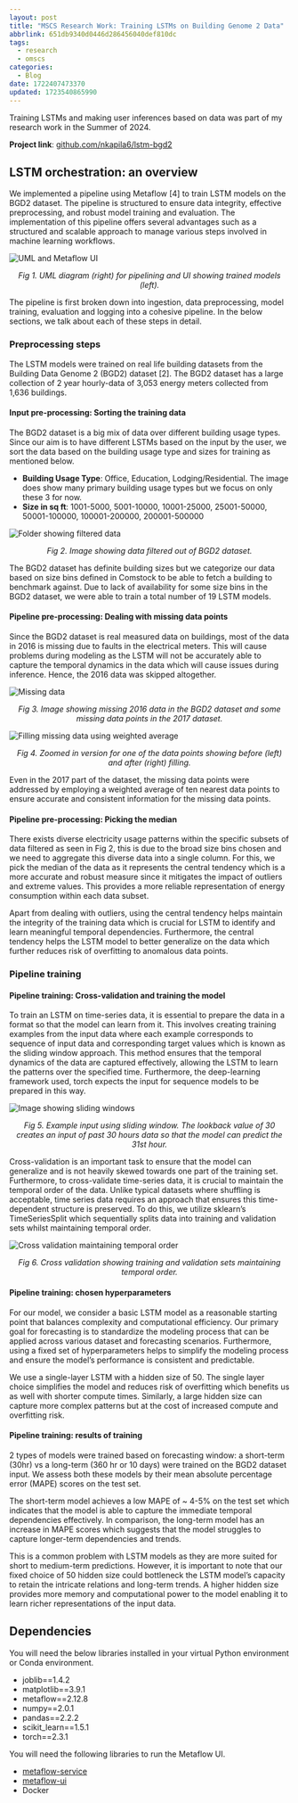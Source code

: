 ```yaml
---
layout: post
title: "MSCS Research Work: Training LSTMs on Building Genome 2 Data"
abbrlink: 651db9340d0446d286456040def810dc
tags:
  - research
  - omscs
categories:
  - Blog
date: 1722407473370
updated: 1723540865990
---
```


Training LSTMs and making user inferences based on data was part of my research work in the Summer of 2024.

**Project link**: [github.com/nkapila6/lstm-bgd2](https://github.com/nkapila6/lstm-bgd2)

## LSTM orchestration: an overview

We implemented a pipeline using Metaflow \[4] to train LSTM models on the BGD2 dataset. The pipeline is structured to ensure data integrity, effective preprocessing, and robust model training and evaluation. The implementation of this pipeline offers several advantages such as a structured and scalable approach to manage various steps involved in machine learning workflows.

![UML and Metaflow UI](/resources/64c50f34aa7442978c8fb25e907868a4.png)

<p align="center"><em>Fig 1. UML diagram (right) for pipelining and UI showing trained models (left).</em></p>

The pipeline is first broken down into ingestion, data preprocessing, model training, evaluation and logging into a cohesive pipeline. In the below sections, we talk about each of these steps in detail.

### Preprocessing steps

The LSTM models were trained on real life building datasets from the Building Data Genome 2 (BGD2) dataset \[2]. The BGD2 dataset has a large collection of 2 year hourly-data of 3,053 energy meters collected from 1,636 buildings.

#### Input pre-processing: Sorting the training data

The BGD2 dataset is a big mix of data over different building usage types. Since our aim is to have different LSTMs based on the input by the user, we sort the data based on the building usage type and sizes for training as mentioned below.

- **Building Usage Type**: Office, Education, Lodging/Residential. The image does show many primary building usage types but we focus on only these 3 for now.
- **Size in sq ft**: 1001-5000, 5001-10000, 10001-25000, 25001-50000, 50001-100000, 100001-200000, 200001-500000

![Folder showing filtered data](/resources/d79be96962654613be5544db22ae9637.png)

<p align="center"><em>Fig 2. Image showing data filtered out of BGD2 dataset.</em></p>

The BGD2 dataset has definite building sizes but we categorize our data based on size bins defined in Comstock to be able to fetch a building to benchmark against. Due to lack of availability for some size bins in the BGD2 dataset, we were able to train a total number of 19 LSTM models.

#### Pipeline pre-processing: Dealing with missing data points

Since the BGD2 dataset is real measured data on buildings, most of the data in 2016 is missing due to faults in the electrical meters. This will cause problems during modeling as the LSTM will not be accurately able to capture the temporal dynamics in the data which will cause issues during inference. Hence, the 2016 data was skipped altogether.

![Missing data](/resources/dc228356496f400d9747658800a09975.png)

<p align="center"><em>Fig 3. Image showing missing 2016 data in the BGD2 dataset and some 
			missing data points in the 2017 dataset.</em></p>

![Filling missing data using weighted average](/resources/80db2912ccc84b6da1193a4b3b7c51d1.png)

<p align="center"><em>Fig 4. Zoomed in version for one of the data points showing before (left) and after (right) filling.</em></p>

Even in the 2017 part of the dataset, the missing data points were addressed by employing a weighted average of ten nearest data points to ensure accurate and consistent information for the missing data points.

#### Pipeline pre-processing: Picking the median

There exists diverse electricity usage patterns within the specific subsets of data filtered as seen in Fig 2, this is due to the broad size bins chosen and we need to aggregate this diverse data into a single column. For this, we pick the median of the data as it represents the central tendency which is a more accurate and robust measure since it mitigates the impact of outliers and extreme values. This provides a more reliable representation of energy consumption within each data subset.

Apart from dealing with outliers, using the central tendency helps maintain the integrity of the training data which is crucial for LSTM to identify and learn meaningful temporal dependencies. Furthermore, the central tendency helps the LSTM model to better generalize on the data which further reduces risk of overfitting to anomalous data points.

### Pipeline training

#### Pipeline training: Cross-validation and training the model

To train an LSTM on time-series data, it is essential to prepare the data in a format so that the model can learn from it. This involves creating training examples from the input data where each example corresponds to sequence of input data and corresponding target values which is known as the sliding window approach. This method ensures that the temporal dynamics of the data are captured effectively, allowing the LSTM to learn the patterns over the specified time. Furthermore, the deep-learning framework used, torch expects the input for sequence models to be prepared in this way.

![Image showing sliding windows](/resources/59fec801fa914216ac4b1cffd3c0a45f.png)

<p align="center"><em>Fig 5. Example input using sliding window. 
The lookback value of 30 creates an input of past 30 hours data 
	so that the model can predict the 31st hour.</em></p>

Cross-validation is an important task to ensure that the model can generalize and is not heavily skewed towards one part of the training set. Furthermore, to cross-validate time-series data, it is crucial to maintain the temporal order of the data. Unlike typical datasets where shuffling is acceptable, time series data requires an approach that ensures this time-dependent structure is preserved. To do this, we utilize sklearn’s TimeSeriesSplit which sequentially splits data into training and validation sets whilst maintaining temporal order.

![Cross validation maintaining temporal order](/resources/d20b55eb8f41455781ba01e4d3085f51.png)

<p align="center"><em>Fig 6. Cross validation showing training and validation sets maintaining temporal order.</em></p>

#### Pipeline training: chosen hyperparameters

For our model, we consider a basic LSTM model as a reasonable starting point that balances complexity and computational efficiency. Our primary goal for forecasting is to standardize the modeling process that can be applied across various dataset and forecasting scenarios. Furthermore, using a fixed set of hyperparameters helps to simplify the modeling process and ensure the model’s performance is consistent and predictable.

We use a single-layer LSTM with a hidden size of 50. The single layer choice simplifies the model and reduces risk of overfitting which benefits us as well with shorter compute times. Similarly, a large hidden size can capture more complex patterns but at the cost of increased compute and overfitting risk.

#### Pipeline training: results of training

2 types of models were trained based on forecasting window: a short-term (30hr) vs a long-term (360 hr or 10 days) were trained on the BGD2 dataset input. We assess both these models by their mean absolute percentage error (MAPE) scores on the test set.

The short-term model achieves a low MAPE of \~ 4-5% on the test set which indicates that the model is able to capture the immediate temporal dependencies effectively. In comparison, the long-term model has an increase in MAPE scores which suggests that the model struggles to capture longer-term dependencies and trends.

This is a common problem with LSTM models as they are more suited for short to medium-term predictions. However, it is important to note that our fixed choice of 50 hidden size could bottleneck the LSTM model’s capacity to retain the intricate relations and long-term trends. A higher hidden size provides more memory and computational power to the model enabling it to learn richer representations of the input data.

## Dependencies

You will need the below libraries installed in your virtual Python environment or Conda environment.

- joblib==1.4.2
- matplotlib==3.9.1
- metaflow==2.12.8
- numpy==2.0.1
- pandas==2.2.2
- scikit\_learn==1.5.1
- torch==2.3.1

You will need the following libraries to run the Metaflow UI.

- [metaflow-service](https://github.com/Netflix/metaflow-service)
- [metaflow-ui](https://github.com/Netflix/metaflow-ui?tab=readme-ov-file)
- Docker
